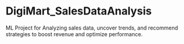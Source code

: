 # DigiMart_SalesDataAnalysis
ML Project for Analyzing sales data, uncover trends, and recommend strategies to boost revenue and optimize performance.
